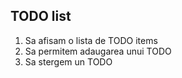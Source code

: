 ## TODO list

1. Sa afisam o lista de TODO items
2. Sa permitem adaugarea unui TODO
3. Sa stergem un TODO